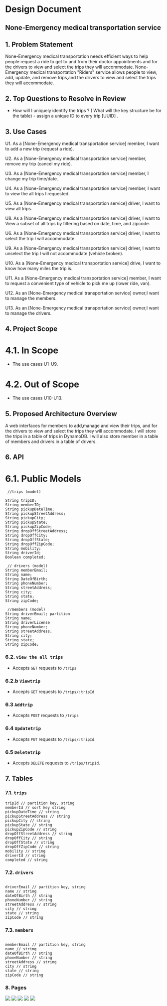 # Design Document

## None-Emergency medical transportation service

## 1. Problem Statement

   None-Emergency medical transportation needs efficient ways to help people request a ride to get to and from their doctor appointments and for the drivers to view and select the trips they will accommodate.
   None-Emergency medical transportation "Riders" service allows people to view, add, update, and remove trips,and the drivers to view and select the trips they will accommodate.

## 2. Top Questions to Resolve in Review
   - How will I uniquely identify the trips ? ( What will the key structure be for the table) - assign a unique ID to every trip [UUID] .

## 3. Use Cases

U1. As a [None-Emergency medical transportation service] member, I want to add a new trip (request a ride).

U2. As a [None-Emergency medical transportation service] member, remove my trip (cancel my ride).

U3. As a [None-Emergency medical transportation service] member, I change my trip time/date.

U4. As a [None-Emergency medical transportation service] member, I want to view the all trips I requested.

U5. As a [None-Emergency medical transportation service] driver, I want to view all trips.

U8. As a [None-Emergency medical transportation service] driver, I want to View a subset of all trips by filtering based on date, time, and zipcode.

U6. As a [None-Emergency medical transportation service] driver, I want to select the trip I will accommodate.

U9. As a [None-Emergency medical transportation service] driver, I want to unselect the trip I will not accommodate (vehicle broken).

U10. As a [None-Emergency medical transportation service] drive, I want to know how many miles the trip is.

U11. As a [None-Emergency medical transportation service] member, I want to request a convenient type of vehicle to pick me up (lower ride, van).

U12. As an [None-Emergency medical transportation service] owner,I want to manage the members.

U13. As an [None-Emergency medical transportation service] owner,I want to manage the drivers.

## 4. Project Scope

# 4.1. In Scope

   * The use cases U1-U9.

# 4.2. Out of Scope

   * The use cases U10-U13.

## 5. Proposed Architecture Overview

   A web interfaces for members to add,manage and view their trips, and for the drivers to view and select the trips they will accommodate.
   I will store the trips in a table of trips in DynamoDB. I will also store member in a table of members and drivers in a table of drivers.

## 6. API
   # 6.1. Public Models

```
 //trips (model)
   
String tripID; 
String memberID;
String pickupDateTime;
String pickupStreetAddress;
String pickupCity;
String pickupState;
String pickupZipCode;
String dropOffStreetAddress;
String dropOffCity;
String dropOffState;
String dropOffZipCode;
String mobility;
String driverId;
Boolean completed;
```

```
 // drivers (model)
String memberEmail; 
String name;
String DateOfBirth;
String phoneNumber;
String streetAddress;
String city;
String state;
String zipCode;
```

```
 //members (model)
String driverEmail; partition
String name;
String driverLicense
String phoneNumber;
String streetAddress;
String city;
String state;
String zipCode;
```

### 6.2. `view the all trips `

* Accepts `GET` requests to `/trips`

### 6.2.b `Viewtrip`

* Accepts `GET` requests to `/trips/:tripId`

### 6.3  `Addtrip`
* Accepts `POST` requests to `/trips`

### 6.4  `Updatetrip`
* Accepts `PUT` requests to `/trips/:tripId`.

### 6.5  `Deletetrip`
* Accepts `DELETE` requests to `/trips/tripId`.


## 7. Tables

### 7.1. `trips`

```
tripId // partition key, string
memberId // sort key string
pickupDateTime // string
pickupStreetAddress // string
pickupCity // string
pickupState // string
pickupZipCode // string
dropOffStreetAddress // string
dropOffCity // string
dropOffState // string
dropOffZipCode // string
mobility // string
driverId // string
completed // string

```

### 7.2. `drivers`

```

driverEmail // partition key, string
name // string
dateOfBirth // string
phoneNumber // string
streetAddress // string
city // string
state // string
zipCode // string

```
### 7.3. `members`

```

memberEmail // partition key, string
name // string
dateOfBirth // string
phoneNumber // string
streetAddress // string
city // string
state // string
zipCode // string
```

### 8. Pages

   ![](Images/1.jpg)
   ![](Images/2.jpg)
   ![](Images/3.jpg)
   ![](Images/4.jpg)
   ![](Images/5.jpg)